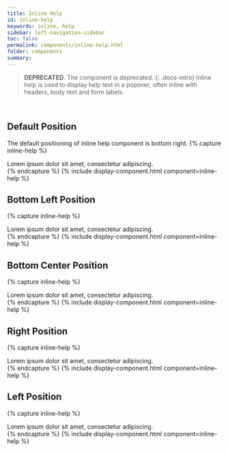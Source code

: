```yaml
---
title: Inline Help
id: inline-help
keywords: inline, help
sidebar: left-navigation-sidebar
toc: false
permalink: components/inline-help.html
folder: components
summary:
---
```

> **DEPRECATED**. The component is deprecated.
{: .docs-intro}
Inline help is used to display help text in a popover, often inline with headers, body text and form labels.

<br>

## Default Position
The default positioning of inline help component is bottom right.
{% capture inline-help %}
<div class="fd-popover" aria-label ="inline-help">
    <div class="fd-popover__control">
        <span class="fd-inline-help" tabindex="0" role="button" aria-controls="h0C6A326" aria-expanded="false" aria-haspopup="true">
        </span>
    </div>
    <div id="h0C6A326" class="fd-popover__popper" aria-hidden="true" x-placement="bottom-start" style="left: -14px;">
        <span class="fd-inline-help__content fd-no-border">Lorem ipsum dolor sit amet, consectetur adipiscing.</span>
        <span class="fd-popover__arrow" style="left: 7px;"></span>
    </div>
</div>
{% endcapture %}
{% include display-component.html component=inline-help %}

<br>

## Bottom Left Position
{% capture inline-help %}
<div class="fd-popover" aria-label ="inline-help">
    <div class="fd-popover__control">
        <span class="fd-inline-help" tabindex="0" role="button" aria-controls="bbh0C6A3261" aria-expanded="false" aria-haspopup="true">
        </span>
    </div>
    <div id="bbh0C6A3261" class="fd-popover__popper" aria-hidden="true" x-placement="bottom-end" style="right: -14px;">
        <span class="fd-inline-help__content fd-no-border">Lorem ipsum dolor sit amet, consectetur adipiscing.</span>
        <span class="fd-popover__arrow" style="right: 7px;"></span>
    </div>
</div>
{% endcapture %}
{% include display-component.html component=inline-help %}

<br>

## Bottom Center Position
{% capture inline-help %}

<div class="fd-popover" aria-label ="inline-help">
    <div class="fd-popover__control">
        <span class="fd-inline-help" tabindex="0" role="button" aria-controls="aah0C6A32611" aria-expanded="false" aria-haspopup="true">
        </span>
    </div>
    <div id="aah0C6A32611" class="fd-popover__popper" aria-hidden="true" x-placement="bottom" style="left: -185px;" >
        <span class="fd-inline-help__content fd-no-border">Lorem ipsum dolor sit amet, consectetur adipiscing.</span>
        <span class="fd-popover__arrow" style="left: 178px;"></span>
    </div>
</div>
{% endcapture %}
{% include display-component.html component=inline-help %}

<br>

## Right Position
{% capture inline-help %}

<div class="fd-popover" aria-label ="inline-help">
    <div class="fd-popover__control">
        <span class="fd-inline-help" tabindex="0" role="button" aria-controls="cch0C6A3261" aria-expanded="false" aria-haspopup="true">
        </span>
    </div>
    <div id="cch0C6A3261" class="fd-popover__popper" aria-hidden="true" x-placement="right" style="left: 18px;top: -7px;" >
        <span class="fd-inline-help__content fd-no-border">Lorem ipsum dolor sit amet, consectetur adipiscing.</span>
        <span class="fd-popover__arrow" style="top: 4px;"></span>
    </div>
</div>
{% endcapture %}
{% include display-component.html component=inline-help %}

<br>

## Left Position
{% capture inline-help %}

<div class="fd-popover" aria-label ="inline-help">
    <div class="fd-popover__control">
        <span class="fd-inline-help" tabindex="0" role="button" aria-controls="ddh0C6A3261" aria-expanded="false" aria-haspopup="true">
        </span>
    </div>
    <div id="ddh0C6A3261" class="fd-popover__popper" aria-hidden="true" x-placement="left" style="right: 18px;top: -7px;" >
        <span class="fd-inline-help__content fd-no-border">Lorem ipsum dolor sit amet, consectetur adipiscing.</span>
        <span class="fd-popover__arrow" style="top: 4px;"></span>
    </div>
</div>
{% endcapture %}
{% include display-component.html component=inline-help %}

<style>
    /* align examples to center for this page only - necessary for left side popover examples */
    .docs-tile__content {
        text-align: center;
    }
</style>